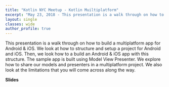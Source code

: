 ```yaml
---
title: "Kotlin NYC Meetup - Kotlin Muiltiplatform"
excerpt: "May 23, 2018 - This presentation is a walk through on how to build a multiplatform app for Android & iOS. We look at how to structure and setup a project for Android and iOS."
layout: single
classes: wide
author_profile: true
---
```


This presentation is a walk through on how to build a multiplatform app for Android & iOS. We look at how to structure and setup a project for Android and iOS. Then, we look how to a build an Android & iOS app with this structure. The sample app is built using Model View Presenter. We explore how to share our models and presenters in a multiplatform project. We also look at the limitations that you will come across along the way.

**Slides**

<script async class="speakerdeck-embed" data-id="127463ba51044d378f1bf9b76e781213" data-ratio="1.77777777777778" src="//speakerdeck.com/assets/embed.js"></script>
